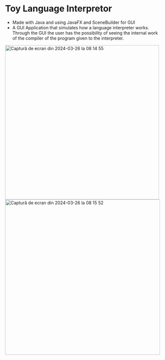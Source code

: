 # Toy Language Interpretor

* Made with Java and using JavaFX and SceneBuilder for GUI
* A GUI Application that simulates how a language interpreter works. Through the GUI the user has the possibility of seeing the internal work of the compiler of the program given to the interpreter.
<img width="498" alt="Captură de ecran din 2024-03-26 la 08 14 55" src="https://github.com/NikAlien/Toy-Language-Interpretor/assets/115424518/112c4306-824b-4482-8ed4-d620024dd733">
<img width="501" alt="Captură de ecran din 2024-03-26 la 08 15 52" src="https://github.com/NikAlien/Toy-Language-Interpretor/assets/115424518/7cdb56d1-e913-47e9-b097-b4e4f71d3b1d">
